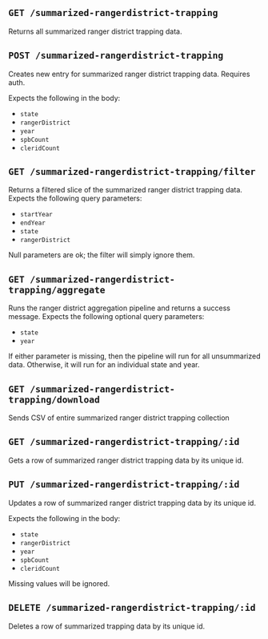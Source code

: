 ## `GET /summarized-rangerdistrict-trapping`

Returns all summarized ranger district trapping data.

## `POST /summarized-rangerdistrict-trapping`

Creates new entry for summarized ranger district trapping data. Requires auth.

Expects the following in the body:

- `state`
- `rangerDistrict`
- `year`
- `spbCount`
- `cleridCount`

## `GET /summarized-rangerdistrict-trapping/filter`

Returns a filtered slice of the summarized ranger district trapping data. Expects the following query parameters:

- `startYear`
- `endYear`
- `state`
- `rangerDistrict`

Null parameters are ok; the filter will simply ignore them.

## `GET /summarized-rangerdistrict-trapping/aggregate`

Runs the ranger district aggregation pipeline and returns a success message. Expects the following optional query parameters:

- `state`
- `year`

If either parameter is missing, then the pipeline will run for all unsummarized data. Otherwise, it will run for an individual state and year.

## `GET /summarized-rangerdistrict-trapping/download`

Sends CSV of entire summarized ranger district trapping collection

## `GET /summarized-rangerdistrict-trapping/:id`

Gets a row of summarized ranger district trapping data by its unique id.

## `PUT /summarized-rangerdistrict-trapping/:id`

Updates a row of summarized ranger district trapping data by its unique id.

Expects the following in the body:

- `state`
- `rangerDistrict`
- `year`
- `spbCount`
- `cleridCount`

Missing values will be ignored.

## `DELETE /summarized-rangerdistrict-trapping/:id`

Deletes a row of summarized trapping data by its unique id.
